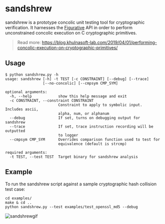 # sandshrew

sandshrew is a prototype concolic unit testing tool for cryptographic verification. It harnesses the [Figurative](https://github.com/khulnasoft-lab/figurative) API in order to perform unconstrained concolic execution on C cryptographic primitives.

> Read more: https://blog.khulnasoft-lab.com/2019/04/01/performing-concolic-execution-on-cryptographic-primitives/

## Usage

```
$ python sandshrew.py -h
usage: sandshrew [-h] -t TEST [-c CONSTRAINT] [--debug] [--trace]
                 [--no-concolic] [--cmpsym CMP_SYM]

optional arguments:
  -h, --help            show this help message and exit
  -c CONSTRAINT, --constraint CONSTRAINT
                        Constraint to apply to symbolic input. Includes ascii,
                        alpha, num, or alphanum
  --debug               If set, turns on debugging output for sandshrew
  --trace               If set, trace instruction recording will be outputted
                        to logger
  --cmpsym CMP_SYM      Overrides comparison function used to test for
                        equivalence (default is strcmp)

required arguments:
  -t TEST, --test TEST  Target binary for sandshrew analysis
```

## Example

To run the sandshrew script against a sample cryptographic hash collision test case:

```
cd examples/
make & cd ..
python sandshrew.py --test examples/test_openssl_md5 --debug
```

![sandshrewgif](https://khulnasoft-lab.files.wordpress.com/2019/04/237667.cast_.gif)

